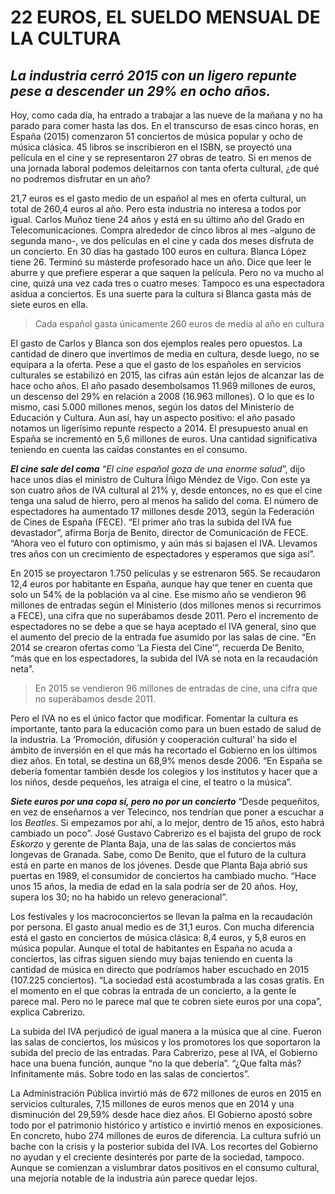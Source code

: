 __22 EUROS, EL SUELDO MENSUAL DE LA CULTURA__
=====
*_La industria cerró 2015 con un ligero repunte pese a descender un 29% en ocho años._*
----
Hoy, como cada día, ha entrado a trabajar a las nueve de la mañana y no ha parado para comer hasta las dos. En el transcurso de esas cinco horas, en España (2015) comenzaron 51 conciertos de música popular y ocho de música clásica. 45 libros se inscribieron en el ISBN, se proyectó una película en el cine y se representaron 27 obras de teatro. Si en menos de una jornada laboral podemos deleitarnos con tanta oferta cultural, ¿de qué no podremos disfrutar en un año?

21,7 euros es el gasto medio de un español al mes en oferta cultural, un total de 260,4 euros al año. Pero esta industria no interesa a todos por igual.  Carlos Muñoz tiene 24 años y está en su último año del Grado en Telecomunicaciones. Compra alrededor de cinco libros al mes –alguno de segunda mano-, ve dos películas en el cine y cada dos meses disfruta de un concierto. En 30 días ha gastado 100 euros en cultura. Blanca López tiene 26. Terminó su másterde profesorado hace un año. Dice que leer le aburre y que prefiere esperar a que saquen la película. Pero no va mucho al cine, quizá una vez cada tres o cuatro meses. Tampoco es una espectadora asidua a conciertos. Es una suerte para la cultura si Blanca gasta más de siete euros en ella. 

>Cada español gasta únicamente 260 euros 
de media al año en cultura

El gasto de Carlos y Blanca son dos ejemplos reales pero opuestos. La cantidad de dinero que invertimos de media en cultura, desde luego, no se equipara a la oferta. Pese a que el gasto de los españoles en servicios culturales se estabilizó en 2015, las cifras aún están lejos de alcanzar las de hace ocho años. El año pasado desembolsamos 11.969 millones de euros, un descenso del 29% en relación a 2008 (16.963 millones). O lo que es lo mismo, casi 5.000 millones menos, según los datos del Ministerio de Educación y Cultura. 
Aun así, hay un aspecto positivo: el año pasado notamos un ligerísimo repunte respecto a 2014. El presupuesto anual en España se incrementó en 5,6 millones de euros. Una cantidad significativa teniendo en cuenta las caídas constantes en el consumo.


***El cine sale del coma***
*“El cine español goza de una enorme salud*”, dijo hace unos días el ministro de Cultura Íñigo Méndez de Vigo. Con este ya son cuatro años de IVA cultural al 21% y, desde entonces, no es que el cine tenga una salud de hierro, pero al menos ha salido del coma. El número de espectadores ha aumentado 17 millones desde 2013, según la Federación de Cines de España (FECE). “El primer año tras la subida del IVA fue devastador”, afirma Borja de Benito, director de Comunicación de FECE. “Ahora veo el futuro con optimismo, y aún más si bajasen el IVA. Llevamos tres años con un crecimiento de espectadores y esperamos que siga así”.

En 2015 se proyectaron 1.750 películas y se estrenaron 565. Se recaudaron 12,4 euros por habitante en España, aunque hay que tener en cuenta que solo un 54% de la población va al cine. Ese mismo año se vendieron 96 millones de entradas según el Ministerio (dos millones menos si recurrimos a FECE), una cifra que no superábamos desde 2011. Pero el incremento de espectadores no se debe a que se haya aceptado el IVA general, sino que el aumento del precio de la entrada fue asumido por las salas de cine. “En 2014 se crearon ofertas como ‘La Fiesta del Cine’”, recuerda De Benito, “más que en los espectadores, la subida del IVA se nota en la recaudación neta”.

>En 2015 se vendieron 96 millones de entradas de cine, 
una cifra que no superábamos desde 2011.

Pero el IVA no es el único factor que modificar. Fomentar la cultura es importante, tanto para la educación como para un buen estado de salud de la industria. La ‘Promoción, difusión y cooperación cultural’ ha sido el ámbito de inversión en el que más ha recortado el Gobierno en los últimos diez años. En total, se destina un 68,9% menos desde 2006. “En España se debería fomentar también desde los colegios y los institutos y hacer que a los niños, desde pequeños, les atraiga el cine, el teatro o la música”.

***Siete euros por una copa sí, pero no por un concierto***
“Desde pequeñitos, en vez de enseñarnos a ver Telecinco, nos tendrían que poner a escuchar a los _Beatles_. Si empezamos por ahí, a lo mejor, dentro de 15 años, esto habrá cambiado un poco”. José Gustavo Cabrerizo es el bajista del grupo de rock _Eskorzo_ y gerente de Planta Baja, una de las salas de conciertos más longevas de Granada. Sabe, como De Benito, que el futuro de la cultura está en parte en manos de los jóvenes. Desde que Planta Baja abrió sus puertas en 1989, el consumidor de conciertos ha cambiado mucho. “Hace unos 15 años, la media de edad en la sala podría ser de 20 años. Hoy, supera los 30; no ha habido un relevo generacional”. 

Los festivales y los macroconciertos se llevan la palma en la recaudación por persona. El gasto anual medio es de 31,1 euros. Con mucha diferencia está el gasto en conciertos de música clásica: 8,4 euros, y 5,8 euros en música popular. Aunque el total de habitantes en España no acuda a conciertos, las cifras siguen siendo muy bajas teniendo en cuenta la cantidad de música en directo que podríamos haber escuchado en 2015 (107.225 conciertos). “La sociedad está acostumbrada a las cosas gratis. En el momento en el que cobras la entrada de un concierto, a la gente le parece mal. Pero no le parece mal que te cobren siete euros por una copa”, explica Cabrerizo. 

La subida del IVA perjudicó de igual manera a la música que al cine. Fueron las salas de conciertos, los músicos y los promotores los que soportaron la subida del precio de las entradas. Para Cabrerizo, pese al IVA, el Gobierno hace una buena función, aunque “no la que debería”. “¿Que falta más? Infinitamente más. Sobre todo en las salas de conciertos”. 

La Administración Pública invirtió más de 672 millones de euros en 2015 en servicios culturales, 7,15 millones de euros menos que en 2014 y una disminución del 29,59% desde hace diez años.  El Gobierno apostó sobre todo por el patrimonio histórico y artístico e invirtió menos en exposiciones. En concreto, hubo 274 millones de euros de diferencia. La cultura sufrió un bache con la crisis y la posterior subida del IVA. Los recortes del Gobierno no ayudan y el creciente desinterés por parte de la sociedad, tampoco. Aunque se comienzan a vislumbrar datos positivos en el consumo cultural, una mejoría  notable de la industria aún parece quedar lejos.
